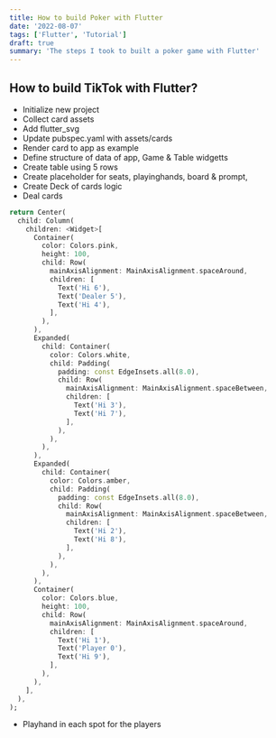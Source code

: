```yaml
---
title: How to build Poker with Flutter
date: '2022-08-07'
tags: ['Flutter', 'Tutorial']
draft: true
summary: 'The steps I took to built a poker game with Flutter'
---
```


## How to build TikTok with Flutter?

- Initialize new project
- Collect card assets
- Add flutter_svg
- Update pubspec.yaml with assets/cards
- Render card to app as example
- Define structure of data of app, Game & Table widgetts
- Create table using 5 rows
- Create placeholder for seats, playinghands, board & prompt,
- Create Deck of cards logic
- Deal cards

```dart
return Center(
  child: Column(
    children: <Widget>[
      Container(
        color: Colors.pink,
        height: 100,
        child: Row(
          mainAxisAlignment: MainAxisAlignment.spaceAround,
          children: [
            Text('Hi 6'),
            Text('Dealer 5'),
            Text('Hi 4'),
          ],
        ),
      ),
      Expanded(
        child: Container(
          color: Colors.white,
          child: Padding(
            padding: const EdgeInsets.all(8.0),
            child: Row(
              mainAxisAlignment: MainAxisAlignment.spaceBetween,
              children: [
                Text('Hi 3'),
                Text('Hi 7'),
              ],
            ),
          ),
        ),
      ),
      Expanded(
        child: Container(
          color: Colors.amber,
          child: Padding(
            padding: const EdgeInsets.all(8.0),
            child: Row(
              mainAxisAlignment: MainAxisAlignment.spaceBetween,
              children: [
                Text('Hi 2'),
                Text('Hi 8'),
              ],
            ),
          ),
        ),
      ),
      Container(
        color: Colors.blue,
        height: 100,
        child: Row(
          mainAxisAlignment: MainAxisAlignment.spaceAround,
          children: [
            Text('Hi 1'),
            Text('Player 0'),
            Text('Hi 9'),
          ],
        ),
      ),
    ],
  ),
);
```

- Playhand in each spot for the players

